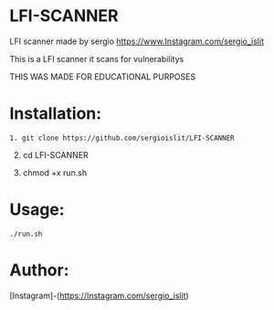 # LFI-SCANNER
LFI scanner made by sergio
https://www.Instagram.com/sergio_islit

This is a LFI scanner it scans for vulnerabilitys 

THIS WAS MADE FOR EDUCATIONAL PURPOSES 






# Installation:
    1. git clone https://github.com/sergioislit/LFI-SCANNER
   
   
  2. cd LFI-SCANNER 
  
  
  
  3. chmod +x run.sh



# Usage:
    ./run.sh
    
   

     
# Author:  

[Instagram]-(https://Instagram.com/sergio_islit)
